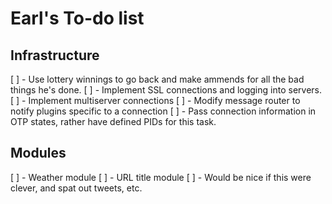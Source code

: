 Earl's To-do list
=================


## Infrastructure

[ ] - Use lottery winnings to go back and make ammends for all the bad things 
	  he's done.
[ ] - Implement SSL connections and logging into servers.
[ ] - Implement multiserver connections
	[ ] - Modify message router to notify plugins specific to a connection
	[ ] - Pass connection information in OTP states, rather have defined PIDs
		  for this task.


## Modules
[ ] - Weather module
[ ] - URL title module
	[ ] - Would be nice if this were clever, and spat out tweets, etc.
